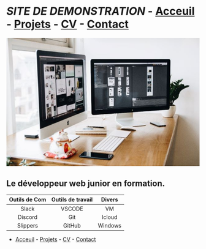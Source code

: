 # *SITE DE DEMONSTRATION*  - [Acceuil](./Acceuil) - [Projets](./Projets) - [CV](./CV) - [Contact](./Contact)

![Site de démonstration](./img/la_dev_2.jpg)

## Le développeur web junior en formation.

| Outils de Com | Outils de travail | Divers |
|:-------------:|:-----------------:|:------:|
|Slack|VSCODE|VM|
|Discord|Git|Icloud|
|Slippers|GitHub|Windows|





- [Acceuil](./Acceuil.md) - [Projets](./Projets.md) - [CV](./CV.md) - [Contact](./Contact.md)

